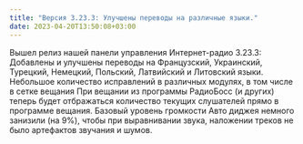 ```yaml
---
title: "Версия 3.23.3: Улучшены переводы на различные языки."
date: 2023-04-20T13:50:08+03:00
---
```


Вышел релиз нашей панели управления Интернет-радио 3.23.3: Добавлены и улучшены переводы на Французский, Украинский, Турецкий, Немецкий, Польский, Латвийский и Литовский языки. Небольшое количество исправлений в различных модулях, в том числе в сетке вещания При вещании из программы РадиоБосс (и других) теперь будет отбражаться количество текущих слушателей прямо в программе вещания. Базовый уровень громкости Авто диджея немного занизили (на 9%), чтобы при выравнивании звука, наложении треков не было артефактов звучания и шумов.